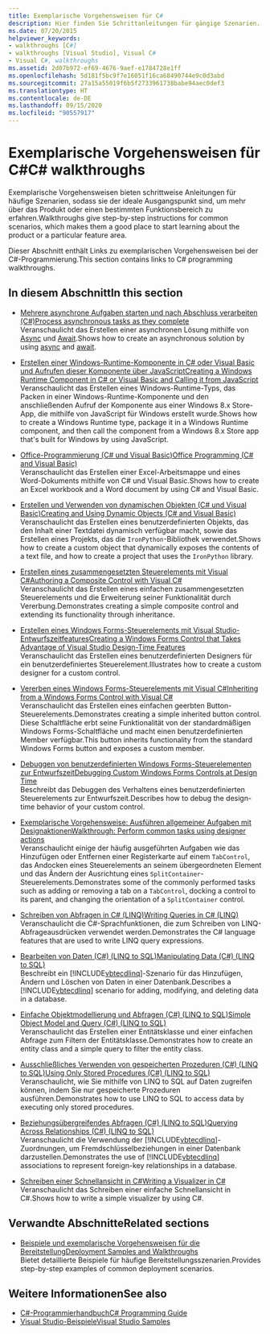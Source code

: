 ```yaml
---
title: Exemplarische Vorgehensweisen für C#
description: Hier finden Sie Schrittanleitungen für gängige Szenarien. Diese exemplarischen Vorgehensweisen für C# sind ein guter Einstieg in ein Produkt oder einen bestimmten Funktionsbereich.
ms.date: 07/20/2015
helpviewer_keywords:
- walkthroughs [C#]
- walkthroughs [Visual Studio], Visual C#
- Visual C#, walkthroughs
ms.assetid: 2d07b972-ef69-4676-9aef-e1784728e1ff
ms.openlocfilehash: 5d181f5bc9f7e16051f16ca68490744e9c0d3abd
ms.sourcegitcommit: 27a15a55019f6b5f2733961738babe94aec0def3
ms.translationtype: HT
ms.contentlocale: de-DE
ms.lasthandoff: 09/15/2020
ms.locfileid: "90557917"
---
```

# <a name="c-walkthroughs"></a><span data-ttu-id="8dd87-104">Exemplarische Vorgehensweisen für C#</span><span class="sxs-lookup"><span data-stu-id="8dd87-104">C# walkthroughs</span></span>

<span data-ttu-id="8dd87-105">Exemplarische Vorgehensweisen bieten schrittweise Anleitungen für häufige Szenarien, sodass sie der ideale Ausgangspunkt sind, um mehr über das Produkt oder einen bestimmten Funktionsbereich zu erfahren.</span><span class="sxs-lookup"><span data-stu-id="8dd87-105">Walkthroughs give step-by-step instructions for common scenarios, which makes them a good place to start learning about the product or a particular feature area.</span></span>

 <span data-ttu-id="8dd87-106">Dieser Abschnitt enthält Links zu exemplarischen Vorgehensweisen bei der C#-Programmierung.</span><span class="sxs-lookup"><span data-stu-id="8dd87-106">This section contains links to C# programming walkthroughs.</span></span>

## <a name="in-this-section"></a><span data-ttu-id="8dd87-107">In diesem Abschnitt</span><span class="sxs-lookup"><span data-stu-id="8dd87-107">In this section</span></span>

- <span data-ttu-id="8dd87-108">[Mehrere asynchrone Aufgaben starten und nach Abschluss verarbeiten (C#)](./programming-guide/concepts/async/start-multiple-async-tasks-and-process-them-as-they-complete.md)</span><span class="sxs-lookup"><span data-stu-id="8dd87-108">[Process asynchronous tasks as they complete](./programming-guide/concepts/async/start-multiple-async-tasks-and-process-them-as-they-complete.md)</span></span>\
  <span data-ttu-id="8dd87-109">Veranschaulicht das Erstellen einer asynchronen Lösung mithilfe von [Async](./language-reference/keywords/async.md) und [Await](./language-reference/operators/await.md).</span><span class="sxs-lookup"><span data-stu-id="8dd87-109">Shows how to create an asynchronous solution by using [async](./language-reference/keywords/async.md) and [await](./language-reference/operators/await.md).</span></span>

- <span data-ttu-id="8dd87-110">[Erstellen einer Windows-Runtime-Komponente in C# oder Visual Basic und Aufrufen dieser Komponente über JavaScript](/windows/uwp/winrt-components/walkthrough-creating-a-simple-windows-runtime-component-and-calling-it-from-javascript)</span><span class="sxs-lookup"><span data-stu-id="8dd87-110">[Creating a Windows Runtime Component in C# or Visual Basic and Calling it from JavaScript](/windows/uwp/winrt-components/walkthrough-creating-a-simple-windows-runtime-component-and-calling-it-from-javascript)</span></span>\
  <span data-ttu-id="8dd87-111">Veranschaulicht das Erstellen eines Windows-Runtime-Typs, das Packen in einer Windows-Runtime-Komponente und den anschließenden Aufruf der Komponente aus einer Windows 8.x Store-App, die mithilfe von JavaScript für Windows erstellt wurde.</span><span class="sxs-lookup"><span data-stu-id="8dd87-111">Shows how to create a Windows Runtime type, package it in a Windows Runtime component, and then call the component from a Windows 8.x Store app that's built for Windows by using JavaScript.</span></span>

- <span data-ttu-id="8dd87-112">[Office-Programmierung (C# und Visual Basic)](./programming-guide/interop/walkthrough-office-programming.md)</span><span class="sxs-lookup"><span data-stu-id="8dd87-112">[Office Programming (C# and Visual Basic)](./programming-guide/interop/walkthrough-office-programming.md)</span></span>\
  <span data-ttu-id="8dd87-113">Veranschaulicht das Erstellen einer Excel-Arbeitsmappe und eines Word-Dokuments mithilfe von C# und Visual Basic.</span><span class="sxs-lookup"><span data-stu-id="8dd87-113">Shows how to create an Excel workbook and a Word document by using C# and Visual Basic.</span></span>

- <span data-ttu-id="8dd87-114">[Erstellen und Verwenden von dynamischen Objekten (C# und Visual Basic)](./programming-guide/types/walkthrough-creating-and-using-dynamic-objects.md)</span><span class="sxs-lookup"><span data-stu-id="8dd87-114">[Creating and Using Dynamic Objects (C# and Visual Basic)](./programming-guide/types/walkthrough-creating-and-using-dynamic-objects.md)</span></span>\
  <span data-ttu-id="8dd87-115">Veranschaulicht das Erstellen eines benutzerdefinierten Objekts, das den Inhalt einer Textdatei dynamisch verfügbar macht, sowie das Erstellen eines Projekts, das die `IronPython`-Bibliothek verwendet.</span><span class="sxs-lookup"><span data-stu-id="8dd87-115">Shows how to create a custom object that dynamically exposes the contents of a text file, and how to create a project that uses the `IronPython` library.</span></span>

- <span data-ttu-id="8dd87-116">[Erstellen eines zusammengesetzten Steuerelements mit Visual C#](/dotnet/desktop/winforms/controls/walkthrough-authoring-a-composite-control-with-visual-csharp)</span><span class="sxs-lookup"><span data-stu-id="8dd87-116">[Authoring a Composite Control with Visual C#](/dotnet/desktop/winforms/controls/walkthrough-authoring-a-composite-control-with-visual-csharp)</span></span>\
  <span data-ttu-id="8dd87-117">Veranschaulicht das Erstellen eines einfachen zusammengesetzten Steuerelements und die Erweiterung seiner Funktionalität durch Vererbung.</span><span class="sxs-lookup"><span data-stu-id="8dd87-117">Demonstrates creating a simple composite control and extending its functionality through inheritance.</span></span>

- <span data-ttu-id="8dd87-118">[Erstellen eines Windows Forms-Steuerelements mit Visual Studio-Entwurfszeitfeatures](/dotnet/desktop/winforms/controls/creating-a-wf-control-design-time-features)</span><span class="sxs-lookup"><span data-stu-id="8dd87-118">[Creating a Windows Forms Control that Takes Advantage of Visual Studio Design-Time Features](/dotnet/desktop/winforms/controls/creating-a-wf-control-design-time-features)</span></span>\
  <span data-ttu-id="8dd87-119">Veranschaulicht das Erstellen eines benutzerdefinierten Designers für ein benutzerdefiniertes Steuerelement.</span><span class="sxs-lookup"><span data-stu-id="8dd87-119">Illustrates how to create a custom designer for a custom control.</span></span>

- <span data-ttu-id="8dd87-120">[Vererben eines Windows Forms-Steuerelements mit Visual C#](/dotnet/desktop/winforms/controls/walkthrough-inheriting-from-a-windows-forms-control-with-visual-csharp)</span><span class="sxs-lookup"><span data-stu-id="8dd87-120">[Inheriting from a Windows Forms Control with Visual C#](/dotnet/desktop/winforms/controls/walkthrough-inheriting-from-a-windows-forms-control-with-visual-csharp)</span></span>\
  <span data-ttu-id="8dd87-121">Veranschaulicht das Erstellen eines einfachen geerbten Button-Steuerelements.</span><span class="sxs-lookup"><span data-stu-id="8dd87-121">Demonstrates creating a simple inherited button control.</span></span> <span data-ttu-id="8dd87-122">Diese Schaltfläche erbt seine Funktionalität von der standardmäßigen Windows Forms-Schaltfläche und macht einen benutzerdefinierten Member verfügbar.</span><span class="sxs-lookup"><span data-stu-id="8dd87-122">This button inherits functionality from the standard Windows Forms button and exposes a custom member.</span></span>

- <span data-ttu-id="8dd87-123">[Debuggen von benutzerdefinierten Windows Forms-Steuerelementen zur Entwurfszeit](/dotnet/desktop/winforms/controls/walkthrough-debugging-custom-windows-forms-controls-at-design-time)</span><span class="sxs-lookup"><span data-stu-id="8dd87-123">[Debugging Custom Windows Forms Controls at Design Time](/dotnet/desktop/winforms/controls/walkthrough-debugging-custom-windows-forms-controls-at-design-time)</span></span>\
  <span data-ttu-id="8dd87-124">Beschreibt das Debuggen des Verhaltens eines benutzerdefinierten Steuerelements zur Entwurfszeit.</span><span class="sxs-lookup"><span data-stu-id="8dd87-124">Describes how to debug the design-time behavior of your custom control.</span></span>

- <span data-ttu-id="8dd87-125">[Exemplarische Vorgehensweise: Ausführen allgemeiner Aufgaben mit Designaktionen](/dotnet/desktop/winforms/controls/perform-common-tasks-design-actions)</span><span class="sxs-lookup"><span data-stu-id="8dd87-125">[Walkthrough: Perform common tasks using designer actions](/dotnet/desktop/winforms/controls/perform-common-tasks-design-actions)</span></span>\
  <span data-ttu-id="8dd87-126">Veranschaulicht einige der häufig ausgeführten Aufgaben wie das Hinzufügen oder Entfernen einer Registerkarte auf einem `TabControl`, das Andocken eines Steuerelements an seinem übergeordneten Element und das Ändern der Ausrichtung eines `SplitContainer`-Steuerelements.</span><span class="sxs-lookup"><span data-stu-id="8dd87-126">Demonstrates some of the commonly performed tasks such as adding or removing a tab on a `TabControl`, docking a control to its parent, and changing the orientation of a `SplitContainer` control.</span></span>

- <span data-ttu-id="8dd87-127">[Schreiben von Abfragen in C# (LINQ)](./programming-guide/concepts/linq/walkthrough-writing-queries-linq.md)</span><span class="sxs-lookup"><span data-stu-id="8dd87-127">[Writing Queries in C# (LINQ)](./programming-guide/concepts/linq/walkthrough-writing-queries-linq.md)</span></span>\
  <span data-ttu-id="8dd87-128">Veranschaulicht die C#-Sprachfunktionen, die zum Schreiben von LINQ-Abfrageausdrücken verwendet werden.</span><span class="sxs-lookup"><span data-stu-id="8dd87-128">Demonstrates the C# language features that are used to write LINQ query expressions.</span></span>

- <span data-ttu-id="8dd87-129">[Bearbeiten von Daten (C#) (LINQ to SQL)](../framework/data/adonet/sql/linq/walkthrough-manipulating-data-csharp.md)</span><span class="sxs-lookup"><span data-stu-id="8dd87-129">[Manipulating Data (C#) (LINQ to SQL)](../framework/data/adonet/sql/linq/walkthrough-manipulating-data-csharp.md)</span></span>\
  <span data-ttu-id="8dd87-130">Beschreibt ein [!INCLUDE[vbtecdlinq](~/includes/vbtecdlinq-md.md)]-Szenario für das Hinzufügen, Ändern und Löschen von Daten in einer Datenbank.</span><span class="sxs-lookup"><span data-stu-id="8dd87-130">Describes a [!INCLUDE[vbtecdlinq](~/includes/vbtecdlinq-md.md)] scenario for adding, modifying, and deleting data in a database.</span></span>

- <span data-ttu-id="8dd87-131">[Einfache Objektmodellierung und Abfragen (C#) (LINQ to SQL)](../framework/data/adonet/sql/linq/walkthrough-simple-object-model-and-query-csharp.md)</span><span class="sxs-lookup"><span data-stu-id="8dd87-131">[Simple Object Model and Query (C#) (LINQ to SQL)](../framework/data/adonet/sql/linq/walkthrough-simple-object-model-and-query-csharp.md)</span></span>\
  <span data-ttu-id="8dd87-132">Veranschaulicht das Erstellen einer Entitätsklasse und einer einfachen Abfrage zum Filtern der Entitätsklasse.</span><span class="sxs-lookup"><span data-stu-id="8dd87-132">Demonstrates how to create an entity class and a simple query to filter the entity class.</span></span>

- <span data-ttu-id="8dd87-133">[Ausschließliches Verwenden von gespeicherten Prozeduren (C#) (LINQ to SQL)](../framework/data/adonet/sql/linq/walkthrough-using-only-stored-procedures-csharp.md)</span><span class="sxs-lookup"><span data-stu-id="8dd87-133">[Using Only Stored Procedures (C#) (LINQ to SQL)](../framework/data/adonet/sql/linq/walkthrough-using-only-stored-procedures-csharp.md)</span></span>\
  <span data-ttu-id="8dd87-134">Veranschaulicht, wie Sie mithilfe von LINQ to SQL auf Daten zugreifen können, indem Sie nur gespeicherte Prozeduren ausführen.</span><span class="sxs-lookup"><span data-stu-id="8dd87-134">Demonstrates how to use LINQ to SQL to access data by executing only stored procedures.</span></span>

- <span data-ttu-id="8dd87-135">[Beziehungsübergreifendes Abfragen (C#) (LINQ to SQL)](../framework/data/adonet/sql/linq/walkthrough-querying-across-relationships-csharp.md)</span><span class="sxs-lookup"><span data-stu-id="8dd87-135">[Querying Across Relationships (C#) (LINQ to SQL)](../framework/data/adonet/sql/linq/walkthrough-querying-across-relationships-csharp.md)</span></span>\
  <span data-ttu-id="8dd87-136">Veranschaulicht die Verwendung der [!INCLUDE[vbtecdlinq](~/includes/vbtecdlinq-md.md)]-Zuordnungen, um Fremdschlüsselbeziehungen in einer Datenbank darzustellen.</span><span class="sxs-lookup"><span data-stu-id="8dd87-136">Demonstrates the use of [!INCLUDE[vbtecdlinq](~/includes/vbtecdlinq-md.md)] associations to represent foreign-key relationships in a database.</span></span>

- <span data-ttu-id="8dd87-137">[Schreiben einer Schnellansicht in C#](/visualstudio/debugger/walkthrough-writing-a-visualizer-in-csharp)</span><span class="sxs-lookup"><span data-stu-id="8dd87-137">[Writing a Visualizer in C#](/visualstudio/debugger/walkthrough-writing-a-visualizer-in-csharp)</span></span>\
  <span data-ttu-id="8dd87-138">Veranschaulicht das Schreiben einer einfache Schnellansicht in C#.</span><span class="sxs-lookup"><span data-stu-id="8dd87-138">Shows how to write a simple visualizer by using C#.</span></span>

## <a name="related-sections"></a><span data-ttu-id="8dd87-139">Verwandte Abschnitte</span><span class="sxs-lookup"><span data-stu-id="8dd87-139">Related sections</span></span>

- <span data-ttu-id="8dd87-140">[Beispiele und exemplarische Vorgehensweisen für die Bereitstellung](/visualstudio/deployment/clickonce-deployment-samples-and-walkthroughs)</span><span class="sxs-lookup"><span data-stu-id="8dd87-140">[Deployment Samples and Walkthroughs](/visualstudio/deployment/clickonce-deployment-samples-and-walkthroughs)</span></span>\
  <span data-ttu-id="8dd87-141">Bietet detaillierte Beispiele für häufige Bereitstellungsszenarien.</span><span class="sxs-lookup"><span data-stu-id="8dd87-141">Provides step-by-step examples of common deployment scenarios.</span></span>

## <a name="see-also"></a><span data-ttu-id="8dd87-142">Weitere Informationen</span><span class="sxs-lookup"><span data-stu-id="8dd87-142">See also</span></span>

- [<span data-ttu-id="8dd87-143">C#-Programmierhandbuch</span><span class="sxs-lookup"><span data-stu-id="8dd87-143">C# Programming Guide</span></span>](./programming-guide/index.md)
- [<span data-ttu-id="8dd87-144">Visual Studio-Beispiele</span><span class="sxs-lookup"><span data-stu-id="8dd87-144">Visual Studio Samples</span></span>](/visualstudio/ide/visual-studio-ide)
